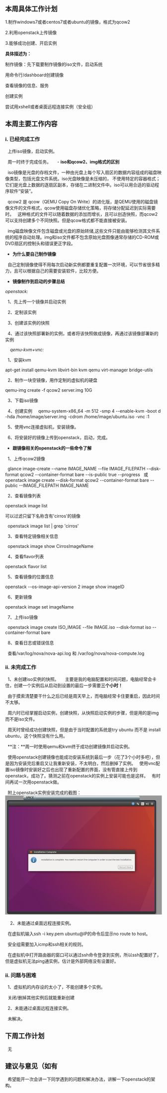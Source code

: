 ## 本周具体工作计划

1.制作windows7或者centos7或者ubuntu的镜像，格式为qcow2

2.利用openstack上传镜像

3.能够成功创建、开启实例

**具体描述为：**

制作镜像：先下载要制作镜像的iso文件，启动系统

用命令行/dashboard创建镜像

查看镜像的信息、服务

创建实例

尝试用xshell或者桌面远程连接实例（安全组）

## 本周主要工作内容

### i. 已经完成工作
   
   上传iso镜像，启动实例。
   
   周一时终于完成任务。
   
   - **iso和qcow2、img格式的区别**
   
   iso镜像是光盘的存档文件，一种由光盘上每个写入扇区的数据内容组成的磁盘映像类型，包括光盘文件系统。iso光盘映像是未压缩的，
   不使用特定的容器格式；它们是光盘上数据的逐扇区副本，存储在二进制文件中。iso可以用合适的驱动程序软件“安装”。
   
   qcow2 是 qcow（QEMU Copy On Write）的进化版，是QEMU使用的磁盘镜像文件的文件格式，qcow使用磁盘存储优化策略，将存储分配延迟到实际需要时。
   这种格式的文件可以随着数据的添加而增长，且可以创造快照，而qcow2可以支持创建多个不同快照。但是qcow格式都不能直接被安装。
   
   
   img磁盘映像文件包含磁盘或光盘的原始转储,这些文件只能由能够检测其文件系统的程序自动处理。img和iso文件都不包含原始光盘图像通常存储的CD-ROM或DVD扇区的控制头和错误更正字段。
   
   - **为什么要自己制作镜像**
   
   自己定制镜像使得不用每次启动新实例都要重复配置一次环境，可以节省很多精力，且可以根据自己的需要安装软件，比较方便。
   
   - **镜像制作到启动的步骤总结**
   
   *openstack:*
   
   1、先上传一个镜像并启动实例
   
   2、定制该实例
   
   3、创建该实例的快照
   
   4、通过该快照部署新的实例，或者将该快照做成镜像，再通过该镜像部署新的实例
   
   
   *qemu-kvm+vnc:*
   
   1、安装kvm 
   
   apt-get install qemu-kvm libvirt-bin kvm qemu virt-manager bridge-utils
   
   2、制作一块空镜像，用作定制的虚拟机的硬盘
   
   qemu-img create -f qcow2 server.img 10G
   
   3、下载iso镜像
   
   
   4、创建实例
   
   qemu-system-x86_64 -m 512 -smp 4 --enable-kvm -boot d -hda /home/image/server.img -cdrom /home/image/ubuntu.iso -vnc :1
   
   5、使用vnc连接虚拟机，安装镜像。
   
   6、将安装好的镜像上传到openstack，启动，完成。
   
   - **跟镜像相关的openstack的一些命令了解**
   
   1、上传qcow2镜像
   
   glance image-create --name IMAGE_NAME --file IMAGE_FILEPATH --disk-format qcow2 --container-format bare --is-public true --progress 
   或 openstack image create --disk-format qcow2 --container-format bare --public --IMAGE_FILEPATH IMAGE_NAME
   
   2、查看镜像列表
   
   openstack image list
   
   可以过滤只留下名称含有'cirros'的镜像
   
   openstack image list | grep 'cirros' 
   
   3、查看特定镜像相关信息
   
   openstack image show CirrosImageName
   
   4、查看flavor列表
   
   openstack flavor list
   
   5、查看镜像的位置信息
   
   openstack --os-image-api-version 2 image show imageID
   
   6、更新镜像
   
   openstack image set imageName
   
   7、上传iso镜像
   
   openstack image create ISO_IMAGE --file IMAGE.iso --disk-format iso --container-format bare
   
   8、查看日志或错误信息
   
   查看/var/log/nova/nova-api.log 和 /var/log/nova/nova-compute.log
   
 
### ii. 未完成工作

   1、未创建iso实例的快照。
   
   主要是我的电脑配置和时间问题，电脑经常会卡住，创建一个实例后从启动到设置的最后一步需要**三个小时！**
   
   由于摸索清楚要干什么之后已经是周天早上，而电脑经常卡住要重启，因此时间不太够。
   
   周六时已经掌握启动实例，创建快照，从快照启动实例的步骤，但是用的是img而不是iso文件。
   
   周天时曾经成功创建快照，但是由于当时配置的系统是try ubuntu 而不是 install ubuntu，这个快照没有什么用。
   
   **注：**周一时使用qemu和kvm终于成功创建镜像并启动实例。
   
   使用openstack创建镜像也能成功安装系统到最后一步（花了3个小时多吧），但是因为安装完后重启又让我重新安装，不太明白，然后删掉了实例。
   使用vnc配置iso镜像时安装好之后也出现了重新配置的界面，没有管直接上传到openstack，成功了。猜测之前在openstack的实例上安装可能也是这样。
   有时间再试一次用openstack做。
   
   附上openstack实例安装完成的截图：
   ![5](https://github.com/CourseCloudDesktop/cloudDesktop/blob/mlp-develop/task3/images/5.PNG)
   
   
   
   2、未能通过桌面远程连接实例。
   
   在虚拟机输入ssh -i key.pem ubuntu@IP的命令后显示no route to host。
   
   安全组需要加入icmp和ssh相关的规则。
   
   在虚拟机中打开路由器的窗口可以通过ssh命令登录到实例，所以ssh配置好了，但是虚拟机无法ping通实例，估计是外部网络没有设置好。
   
### ii. 问题与困难
   
   1、虚拟机的内存设的太小了，不能创建多个实例。
   
   关闭/删掉其他实例后就能重新创建
   
   2、未能通过桌面远程连接实例。
   
   未解决。
 
## 下周工作计划

   无

## 建议与意见（如有
   
   希望能开一次会讲一下同学遇到的问题和解决办法，讲解一下openstack的架构。

